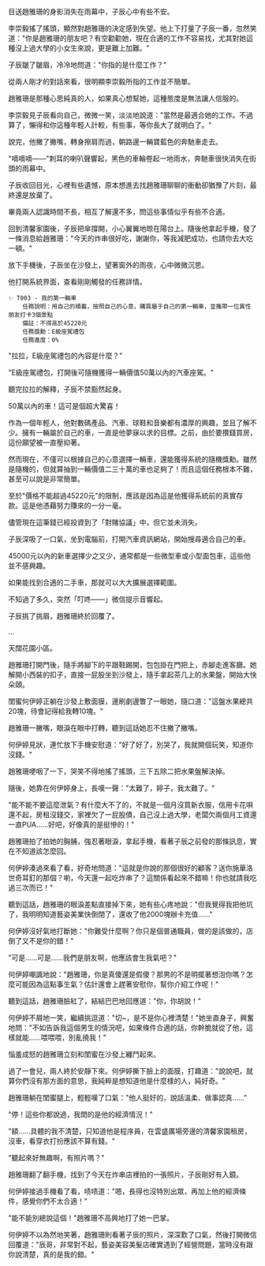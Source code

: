 目送趙雅珊的身影消失在雨幕中，子辰心中有些不安。

李崇毅搖了搖頭，顯然對趙雅珊的決定感到失望。他上下打量了子辰一番，忽然笑道："你是趙雅珊的朋友吧？有空勸勸她，現在合適的工作不容易找，尤其對她這種沒上過大學的小女生來說，更是難上加難。"

子辰皺了皺眉，冷冷地問道："你指的是什麼工作？"

從兩人剛才的對話來看，很明顯李崇毅所指的工作並不簡單。

趙雅珊是那種心思純真的人，如果真心想幫她，這種態度是無法讓人信服的。

李崇毅見子辰看向自己，微微一笑，淡淡地說道："當然是最適合她的工作。不過算了，懶得和你這種年輕人計較，有些事，等你長大了就明白了。"

說完，他撇了撇嘴，轉身擦肩而過，朝路邊一輛寶藍色的奔馳車走去。

"嘀嘀嘀——"刺耳的喇叭聲響起，黑色的車輪卷起一地雨水，奔馳車很快消失在街頭的雨幕中。

子辰收回目光，心裡有些遺憾，原本想進去找趙雅珊聊聊的衝動卻猶豫了片刻，最終還是放棄了。

畢竟兩人認識時間不長，相互了解還不多，問這些事情似乎有些不合適。

回到清馨家園後，子辰把傘撐開，小心翼翼地晾在陽台上。隨後他拿起手機，發了一條消息給趙雅珊："今天的炸串很好吃，謝謝你，等我減肥成功，也請你去大吃一頓。"

放下手機後，子辰坐在沙發上，望著窗外的雨夜，心中微微沉思。

他打開系統界面，查看剛剛觸發的任務詳情。

```
✨ T003 - 我的第一輛車  
    任務說明：用自己的積蓄，按照自己的心意，購買屬于自己的第一輛車，並攜帶一位異性朋友打卡3個景點  
	備註：不得高於45220元  
    任務獎勳：E級座駕禮包  
    任務進度：0%
```

"拉拉，E級座駕禮包的內容是什麼？"

"E級座駕禮包，打開後可隨機獲得一輛價值50萬以內的汽車座駕。"

聽完拉拉的解釋，子辰不禁豁然起身。

50萬以內的車！這可是個超大驚喜！

作為一個年輕人，他對數碼產品、汽車、球鞋和音樂都有濃厚的興趣，並且了解不少。擁有一輛屬於自己的車，一直是他夢寐以求的目標。之前，由於要攢錢買房，這份願望被一直壓抑著。

然而現在，不僅可以根據自己的心意選擇一輛車，還能獲得系統的隨機獎勳。雖然是隨機的，但就算抽到一輛價值二三十萬的車也足夠了！而且這個任務根本不難，甚至可以說是非常簡單。

至於"價格不能超過45220元"的限制，應該是因為這是他獲得系統前的真實存款。這是他憑藉努力賺來的一分一毫。

儘管現在這筆錢已經投資到了「對賭協議」中，但它並未消失。

子辰深吸了一口氣，坐到電腦前，打開汽車資訊網站，開始搜尋適合自己的車。

45000元以內的新車選擇少之又少，通常都是一些微型車或小型面包車，這些他並不感興趣。

如果能找到合適的二手車，那就可以大大擴展選擇範圍。

不知過了多久，突然「叮咚——」微信提示音響起。

子辰挑了挑眉，趙雅珊終於回覆了。

...

天闊花園小區。

趙雅珊打開門後，隨手將腳下的平跟鞋踢開，包包掛在門把上，赤腳走進客廳。她解開小西裝的扣子，直接一屁股坐到沙發上，隨手拿起茶几上的水果盤，開始大快朵頤。

閨蜜何伊婷正躺在沙發上敷面膜，邊刷劇邊瞥了一眼她，隨口道："這盤水果總共20塊，待會記得給我轉10塊。"

趙雅珊一撇嘴，眼淚在眼中打轉，聽到這話她忍不住撇了撇嘴。

何伊婷見狀，連忙放下手機安慰道："好了好了，別哭了，我就開個玩笑，知道你沒錢。"

趙雅珊哽咽了一下，哭笑不得地搖了搖頭，三下五除二把水果盤解決掉。

隨後，她靠在何伊婷身上，長嘆一聲："太難了，婷子，我太難了。"

"能不能不要這麼泄氣？有什麼大不了的，不就是一個月沒買新衣服，信用卡花唄還不起，房租沒錢交，家裡欠了一屁股債，自己沒上過大學，老闆欠兩個月工資還一直PUA……好吧，好像真的是挺慘的！"

趙雅珊拍了拍她的胸脯，強忍著眼淚，拿起手機，看著子辰之前發的那條訊息，實在不知道該怎麼回。

何伊婷湊過來看了看，好奇地問道："這就是你說的那個很好的顧客？送你施華洛世奇耳釘的那個？喲，今天還一起吃炸串了？這關係看起來不錯嘛！你也就請我吃過三次而已！"

聽到這話，趙雅珊的眼淚差點直接掉下來，她有些心疼地說："但我覺得我把他坑了，我明明知道藝姿美業快倒閉了，還收了他2000塊辦卡充值……"

何伊婷沒好氣地打斷她："你難受什麼啊？你只是個普通職員，做的是該做的，店倒了又不是你的錯！"

"可是……可是……我們是朋友啊，他應該會生我氣吧？"

何伊婷嘲諷地說："趙雅珊，你是真傻還是假傻？那男的不是明擺著想泡你嗎？怎麼可能因為這點事生氣？估計還會上趕著安慰你，幫你介紹工作呢！"

聽到這話，趙雅珊臉紅了，結結巴巴地回應道："你，你胡說！"

何伊婷不屑地一笑，繼續挑逗道："切~，是不是你心裡清楚！"她坐直身子，興奮地問："不如告訴我這個男生的情況吧，如果條件合適的話，你幹脆就從了他，這樣就能……喂喂喂，別亂撓我！"

惱羞成怒的趙雅珊立刻和閨蜜在沙發上纏鬥起來。

過了一會兒，兩人終於安靜下來。何伊婷撕下臉上的面膜，打趣道："說說吧，就算你們沒有那方面的意思，我純粹是想知道他是什麼樣的人，純好奇。"

趙雅珊躺在閨蜜腿上，輕輕嘆了口氣："他人挺好的，說話溫柔、做事認真……"

"停！這些你都說過，我問的是他的經濟情況！"

"額……具體的我不清楚，只知道他是程序員，在雲盛廣場旁邊的清馨家園租房，沒車，看穿衣打扮應該不算有錢。"

"聽起來好無趣啊，有照片嗎？"

趙雅珊翻了翻手機，找到了今天在炸串店裡拍的一張照片，子辰剛好有入鏡。

何伊婷接過手機看了看，啧啧道："嗯，長得也沒特別出眾，再加上他的經濟條件，感覺你們不太合適！"

"能不能別總說這個！"趙雅珊不高興地打了她一巴掌。

何伊婷不以為然地笑著，趙雅珊則看著子辰的照片，深深歎了口氣，然後打開微信回覆道："辰哥，非常對不起，藝姿美容美髮店確實遇到了經營問題，當時沒有跟你說清楚，真的是我的錯。"


